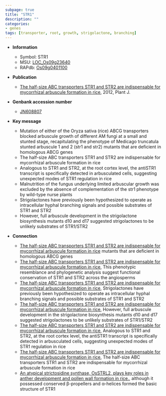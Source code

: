 ```yaml
---
subpage: true
title: "STR1"
description: ""
categories:
- genes
tags: [transporter, root, growth, strigolactone, branching]
---
```


* **Information**  
    + Symbol: STR1  
    + MSU: [LOC_Os09g23640](http://rice.plantbiology.msu.edu/cgi-bin/ORF_infopage.cgi?orf=LOC_Os09g23640)  
    + RAPdb: [Os09g0401100](http://rapdb.dna.affrc.go.jp/viewer/gbrowse_details/irgsp1?name=Os09g0401100)  

* **Publication**  
    + [The half-size ABC transporters STR1 and STR2 are indispensable for mycorrhizal arbuscule formation in rice](http://www.ncbi.nlm.nih.gov/pubmed?term=The+half-size+ABC+transporters+STR1+and+STR2+are+indispensable+for+mycorrhizal+arbuscule+formation+in+rice%5BTitle%5D), 2012, Plant J.

* **Genbank accession number**  
    + [JN608807](http://www.ncbi.nlm.nih.gov/nuccore/JN608807)

* **Key message**  
    + Mutation of either of the Oryza sativa (rice) ABCG transporters blocked arbuscule growth of different AM fungi at a small and stunted stage, recapitulating the phenotype of Medicago truncatula stunted arbuscule 1 and 2 (str1 and str2) mutants that are deficient in homologous ABCG genes
    + The half-size ABC transporters STR1 and STR2 are indispensable for mycorrhizal arbuscule formation in rice
    + Analogous to STR1 and STR2, at the root cortex level, the antiSTR1 transcript is specifically detected in arbusculated cells, suggesting unexpected modes of STR1 regulation in rice
    + Malnutrition of the fungus underlying limited arbuscular growth was excluded by the absence of complementation of the str1 phenotype by wild-type nurse plants
    + Strigolactones have previously been hypothesized to operate as intracellular hyphal branching signals and possible substrates of STR1 and STR2
    + However, full arbuscule development in the strigolactone biosynthesis mutants d10 and d17 suggested strigolactones to be unlikely substrates of STR1/STR2

* **Connection**  
    + [The half-size ABC transporters STR1 and STR2 are indispensable for mycorrhizal arbuscule formation in rice](str1+and+str2) mutants that are deficient in homologous ABCG genes
    + [The half-size ABC transporters STR1 and STR2 are indispensable for mycorrhizal arbuscule formation in rice](http://www.ncbi.nlm.nih.gov/pubmed?term=The+half-size+ABC+transporters+STR1+and+STR2+are+indispensable+for+mycorrhizal+arbuscule+formation+in+rice%5BTitle%5D), This phenotypic resemblance and phylogenetic analysis suggest functional conservation of STR1 and STR2 across the angiosperms
    + [The half-size ABC transporters STR1 and STR2 are indispensable for mycorrhizal arbuscule formation in rice](http://www.ncbi.nlm.nih.gov/pubmed?term=The+half-size+ABC+transporters+STR1+and+STR2+are+indispensable+for+mycorrhizal+arbuscule+formation+in+rice%5BTitle%5D), Strigolactones have previously been hypothesized to operate as intracellular hyphal branching signals and possible substrates of STR1 and STR2
    + [The half-size ABC transporters STR1 and STR2 are indispensable for mycorrhizal arbuscule formation in rice](http://www.ncbi.nlm.nih.gov/pubmed?term=The+half-size+ABC+transporters+STR1+and+STR2+are+indispensable+for+mycorrhizal+arbuscule+formation+in+rice%5BTitle%5D), However, full arbuscule development in the strigolactone biosynthesis mutants d10 and d17 suggested strigolactones to be unlikely substrates of STR1/STR2
    + [The half-size ABC transporters STR1 and STR2 are indispensable for mycorrhizal arbuscule formation in rice](http://www.ncbi.nlm.nih.gov/pubmed?term=The+half-size+ABC+transporters+STR1+and+STR2+are+indispensable+for+mycorrhizal+arbuscule+formation+in+rice%5BTitle%5D), Analogous to STR1 and STR2, at the root cortex level, the antiSTR1 transcript is specifically detected in arbusculated cells, suggesting unexpected modes of STR1 regulation in rice
    + [The half-size ABC transporters STR1 and STR2 are indispensable for mycorrhizal arbuscule formation in rice](http://www.ncbi.nlm.nih.gov/pubmed?term=The+half-size+ABC+transporters+STR1+and+STR2+are+indispensable+for+mycorrhizal+arbuscule+formation+in+rice%5BTitle%5D), The half-size ABC transporters STR1 and STR2 are indispensable for mycorrhizal arbuscule formation in rice
    + [An atypical strictosidine synthase, OsSTRL2, plays key roles in anther development and pollen wall formation in rice.](STR1), although it possessed conserved β-propellers and α-helices formed the basic structure of STR1



